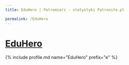 ```yaml
---
title: EduHero | Patromierz - statystyki Patronite.pl

permalink: /EduHero
---
```


# [EduHero](https://patronite.pl/EduHero)

{% include profile.md name="EduHero" prefix="e" %}
